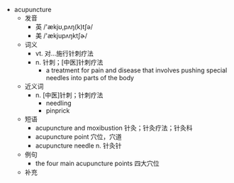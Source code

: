 - acupuncture
  - 发音
    - 英 /'ækjʊ,pʌŋ(k)tʃə/
    - 美 /'ækjupʌŋktʃɚ/
  - 词义
    - vt. 对…施行针刺疗法
    - n. 针刺；[中医]针刺疗法
      - a treatment for pain and disease that involves pushing special needles into parts of the body
  - 近义词
    - n. [中医]针刺；针刺疗法
      - needling
      - pinprick
  - 短语
    - acupuncture and moxibustion 针灸；针灸疗法；针灸科
    - acupuncture point 穴位，穴道
    - acupuncture needle n. 针灸针
  - 例句
    - the four main acupuncture points 四大穴位
  - 补充